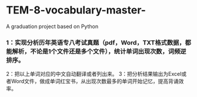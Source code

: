 # TEM-8-vocabulary-master-
A graduation project based on Python
### 1：实现分析历年英语专八考试真题（pdf，Word，TXT格式数据，都能解析，不论是1个文件还是多个文件），统计单词出现次数，词频逆排序。
2：把以上单词对应的中文自动翻译或者列出来。
3：把分析结果输出为Excel或者Word文件，做成单词红宝书，从出现次数最多的单词开始记忆，提高背诵效率。
